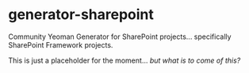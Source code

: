# generator-sharepoint

Community Yeoman Generator for SharePoint projects... specifically SharePoint Framework projects.

This is just a placeholder for the moment... *but what is to come of this?*